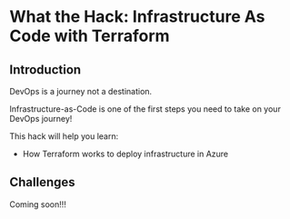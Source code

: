 # What the Hack: Infrastructure As Code with Terraform

## Introduction

DevOps is a journey not a destination. 

Infrastructure-as-Code is one of the first steps you need to take on your DevOps journey!

This hack will help you learn:
- How Terraform works to deploy infrastructure in Azure

## Challenges
 
 Coming soon!!!